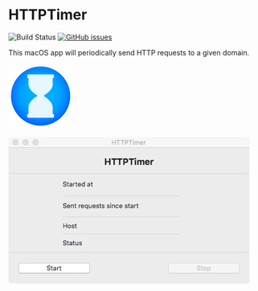 # HTTPTimer

![Build Status](https://github.com/chrisschnei/HTTPTimer/actions/workflows/swift.yml/badge.svg)
[![GitHub issues](https://img.shields.io/github/issues/chrisschnei/HTTPTimer)](https://github.com/chrisschnei/HTTPTimer/issues)

This macOS app will periodically send HTTP requests to a given domain.

![macOS App](HTTPTimer/graphics/appicon/128x128.png)

![macOS App](HTTPTimer/graphics/appUI/appUI.jpg)
